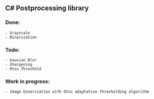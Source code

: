 ## C# Postprocessing library

### Done:
	- Grayscale
	- Binarization

### Todo:
	- Gausian Blur
	- Sharpening
	- Otsu Threshold

### Work in progress:
	- Image binarization with Otsu adaptative thresholding algorithm